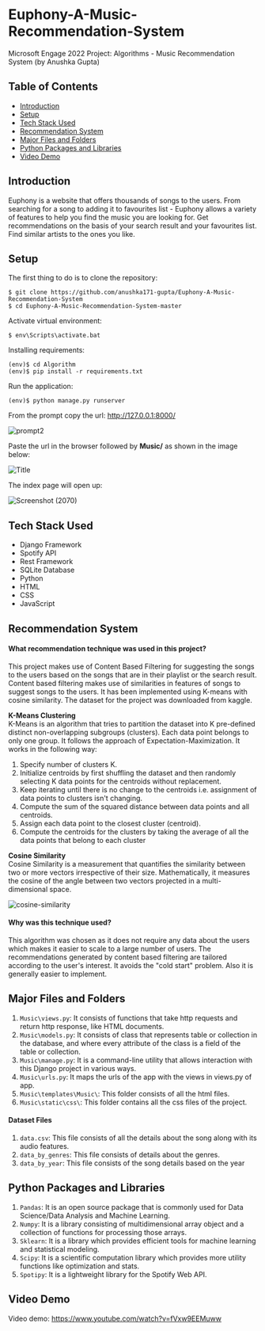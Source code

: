 # Euphony-A-Music-Recommendation-System
Microsoft Engage 2022 Project: Algorithms - Music Recommendation System (by Anushka Gupta)


## Table of Contents
- [Introduction](#introduction)
- [Setup](#setup)
- [Tech Stack Used](#tech-stack-used)
- [Recommendation System](#recommendation-system)
- [Major Files and Folders](#major-files-and-folders)
- [Python Packages and Libraries](#python-packages-and-libraries)
- [Video Demo](#video-demo)

## Introduction
Euphony is a website that offers thousands of songs to the users. From searching for a song to adding it to favourites list - Euphony allows a variety of features to help you find the music you are looking for. Get recommendations on the basis of your search result and your favourites list. Find similar artists to the ones you like.

## Setup
The first thing to do is to clone the repository:
```
$ git clone https://github.com/anushka171-gupta/Euphony-A-Music-Recommendation-System
$ cd Euphony-A-Music-Recommendation-System-master
```
Activate virtual environment:
```
$ env\Scripts\activate.bat
```
Installing requirements:
```
(env)$ cd Algorithm
(env)$ pip install -r requirements.txt
```
Run the application:
```
(env)$ python manage.py runserver
```
From the prompt copy the url: http://127.0.0.1:8000/
<br>

![prompt2](https://user-images.githubusercontent.com/79011361/170816322-c5e60e87-d2bc-4afd-9bb5-a851037ec744.png)
<br>

Paste the url in the browser followed by **Music/** as shown in the image below:
<br>

![Title](https://user-images.githubusercontent.com/79011361/170816902-2dc154e3-2aed-4bcb-b044-35a74c5cd5be.png)
<br>

The index page will open up:
<br>

![Screenshot (2070)](https://user-images.githubusercontent.com/79011361/170816984-b36c3475-5ec1-4197-9e79-ec0845213553.png)

## Tech Stack Used
- Django Framework
- Spotify API
- Rest Framework
- SQLite Database
- Python
- HTML
- CSS
- JavaScript

## Recommendation System
#### What recommendation technique was used in this project?
This project makes use of Content Based Filtering for suggesting the songs to the users based on the songs that are in their playlist or the search result. 
Content based filtering makes use of similarities in features of songs to suggest songs to the users. It has been implemented using K-means with cosine similarity. The dataset for the project was downloaded from kaggle.

**K-Means Clustering**<br>
K-Means is an algorithm that tries to partition the dataset into K pre-defined distinct non-overlapping subgroups (clusters). Each data point belongs to only one group. It follows the approach of Expectation-Maximization. It works in the following way:
1. Specify number of clusters K.
2. Initialize centroids by first shuffling the dataset and then randomly selecting K data points for the centroids without replacement.
3. Keep iterating until there is no change to the centroids i.e. assignment of data points to clusters isn't changing.
4. Compute the sum of the squared distance between data points and all centroids.
5. Assign each data point to the closest cluster (centroid).
6. Compute the centroids for the clusters by taking the average of all the data points that belong to each cluster

**Cosine Similarity**<br>
Cosine Similarity is a measurement that quantifies the similarity between two or more vectors irrespective of their size. Mathematically, it measures the cosine of the angle between two vectors projected in a multi-dimensional space.
<br>

![cosine-similarity](https://user-images.githubusercontent.com/79011361/170825899-a804eb73-1d64-4b11-9387-4e937a9a9bb4.png)

#### Why was this technique used?
This algorithm was chosen as it does not require any data about the users which makes it easier to scale to a large number of users. The recommendations generated by content based filtering are tailored according to the user's interest. It avoids the "cold start" problem. Also it is generally easier to implement.

## Major Files and Folders
1. ```Music\views.py```: It consists of functions that take http requests and return http response, like HTML documents. 
2. ```Music\models.py```: It consists of class that represents table or collection in the database, and where every attribute of the class is a field of the table or collection.
3. ```Music\manage.py```: It is a command-line utility that allows interaction with this Django project in various ways.
4. ```Music\urls.py```: It maps the urls of the app with the views in views.py of app.
5. ```Music\templates\Music\```: This folder consists of all the html files.
6. ```Music\static\css\```: This folder contains all the css files of the project.

#### Dataset Files
1. ```data.csv```: This file consists of all the details about the song along with its audio features.
2. ```data_by_genres```: This file consists of details about the genres.
3. ```data_by_year```: This file consists of the song details based on the year

## Python Packages and Libraries
1. ```Pandas```: It is an open source package that is commonly used for Data Science/Data Analysis and Machine Learning. 
2. ```Numpy```: It is a library consisting of multidimensional array object and a collection of functions for processing those arrays.
3. ```Sklearn```: It is a library which provides efficient tools for machine learning and statistical modeling.
4. ```Scipy```: It is a scientific computation library which provides more utility functions like optimization and stats.
5. ```Spotipy```: It is a lightweight library for the Spotify Web API.

## Video Demo
Video demo: https://www.youtube.com/watch?v=fVxw9EEMuww








